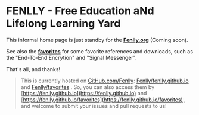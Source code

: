 FENLLY - Free Education aNd Lifelong Learning Yard
=================

This informal home page is just standby for the [**Fenlly.org**](https://fenlly.org)
(Coming soon).

See also the [**favorites**](https://fenlly.org/favorites) for some favorite references
and downloads, such as the "End-To-End Encrytion" and "Signal Messenger".

That's all, and thanks!

> This is currently hosted on [GitHub.com/Fenlly](https://github.com/Fenlly):
> [Fenlly/fenlly.github.io](https://github.com/Fenlly/fenlly.github.io)
> and [Fenlly/favorites](https://github.com/Fenlly/favorites) .
> So, you can also access them by [https://fenlly.github.io](https://fenlly.github.io)
> and [https://fenlly.github.io/favorites](https://fenlly.github.io/favorites) ,
> and welcome to submit your issues and pull requests to us!
